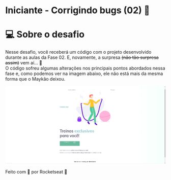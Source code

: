 # Iniciante - Corrigindo bugs (02) 👀  

# 💻 Sobre o desafio

Nesse desafio, você receberá um código com o projeto desenvolvido durante as aulas da Fase 02.
E, novamente, a surpresa ~~(não tão surpresa assim)~~ vem aí...  **👀**  
O código sofreu algumas alterações nos principais pontos abordados nessa fase e, como podemos ver na imagem abaixo, ele não está mais da mesma forma que o Maykão deixou.  

![Imagem do desafio 02-N02](https://github.com/Clara-Pacheco/Desafio_Rocketseat--Fase02_Explorer--Corrigindo_Bugs2/blob/main/images/bug_image.png)  

Feito com 💜 por Rocketseat 👋